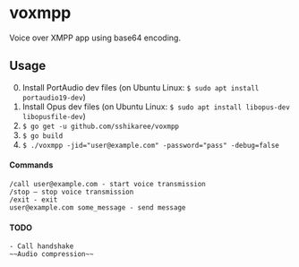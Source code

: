 # voxmpp
Voice over XMPP app using base64 encoding.
## Usage
0. Install PortAudio dev files (on Ubuntu Linux: `$ sudo apt install portaudio19-dev`)
1. Install Opus dev files (on Ubuntu Linux: `$ sudo apt install libopus-dev libopusfile-dev`)
2. `$ go get -u github.com/sshikaree/voxmpp`
3. `$ go build`
4. `$ ./voxmpp -jid="user@example.com" -password="pass" -debug=false`

#### Commands
    /call user@example.com - start voice transmission
    /stop — stop voice transmission
    /exit - exit
    user@example.com some_message - send message

#### TODO
    - Call handshake
    ~~Audio compression~~
